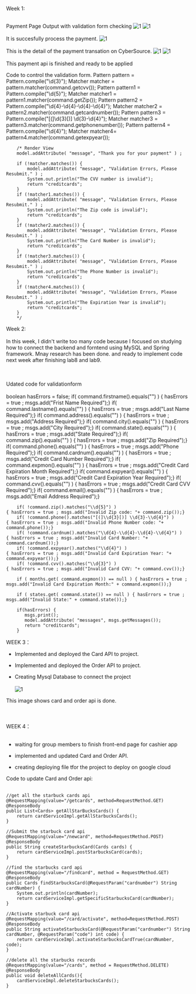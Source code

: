 Week 1:<br><br/>

Payment Page Output with validation form checking
![1](images/1.png)
![1](images/2.png)
<br><br/>
It is succesfully process the payment.
![1](images/9.png)
<br><br/>
This is the detail of the payment transation on CyberSource.
![1](images/10.png)
![1](images/11.png)
<br><br/>
This payment api is finished and ready to be applied

Code to control the validation form.
        Pattern pattern = Pattern.compile("\\d{3}");
        Matcher matcher = pattern.matcher(command.getcvv());
        Pattern pattern1 = Pattern.compile("\\d{5}");
        Matcher matcher1 = pattern1.matcher(command.getZip());
        Pattern pattern2 = Pattern.compile("\\d{4}-\\d{4}-\\d{4}-\\d{4}");
        Matcher matcher2 = pattern2.matcher(command.getcardnumber());
        Pattern pattern3 = Pattern.compile("[(]\\d{3}[)] \\d{3}-\\d{4}");
        Matcher matcher3 = pattern3.matcher(command.getphonenumber());
        Pattern pattern4 = Pattern.compile("\\d{4}");
        Matcher matcher4= pattern4.matcher(command.getexpyear());
        
        /* Render View 
        model.addAttribute( "message", "Thank you for your payment" ) ;

        if (!matcher.matches()) {
            model.addAttribute( "message", "Validation Errors, Please Resubmit." ) ;
            System.out.println("The CVV number is invalid");
            return "creditcards";
        }
        if (!matcher1.matches()) {
            model.addAttribute( "message", "Validation Errors, Please Resubmit." ) ;
            System.out.println("The Zip code is invalid");
            return "creditcards";
        }
        if (!matcher2.matches()) {
            model.addAttribute( "message", "Validation Errors, Please Resubmit." ) ;
            System.out.println("The Card Number is invalid");
            return "creditcards";
        }
        if (!matcher3.matches()) {
            model.addAttribute( "message", "Validation Errors, Please Resubmit." ) ;
            System.out.println("The Phone Number is invalid");
            return "creditcards";
        }
        if (!matcher4.matches()) {
            model.addAttribute( "message", "Validation Errors, Please Resubmit." ) ;
            System.out.println("The Expiration Year is invalid");
            return "creditcards";
        }
        */
        
 Week 2:<br><br/>
 In this week, I didn't write too many code because I focused on studying how to connect the backend and forntend using MySQL and Spring framework. Mnay research has been done. and ready to implement code next week after finishing lab8 and lab9.
 
 <br><br/>
 Udated code for validationform
  <br><br/>
         boolean hasErrors = false;
        if( command.firstname().equals("") )  { hasErrors = true ; msgs.add("Frist Name Required");}
        if( command.lastname().equals("") )   { hasErrors = true ; msgs.add("Last Name Required");}
        if( command.address().equals("") )    { hasErrors = true ; msgs.add("Address Required");}
        if( command.city().equals("") )       { hasErrors = true ; msgs.add("City Required");}
        if( command.state().equals("") )      { hasErrors = true ; msgs.add("State Required");}
        if( command.zip().equals("") )        { hasErrors = true ; msgs.add("Zip Required");}
        if( command.phone().equals("") )      { hasErrors = true ; msgs.add("Phone Required");}
        if( command.cardnum().equals("") )    { hasErrors = true ; msgs.add("Credit Card Number Required");}
        if( command.expmon().equals("") )     { hasErrors = true ; msgs.add("Credit Card Expiration Month Required");}
        if( command.expyear().equals("") )    { hasErrors = true ; msgs.add("Credit Card Expiration Year Required");}
        if( command.cvv().equals("") )        { hasErrors = true ; msgs.add("Credit Card CVV Required");}
        if( command.email().equals("") )      { hasErrors = true ; msgs.add("Email Address Required");}

        if( !command.zip().matches("\\d{5}") )                               { hasErrors = true ; msgs.add("Invalid Zip code: "+ command.zip());}
        if( !command.phone().matches("[(]\\d{3}[)] \\d{3}-\\d{4}") )         { hasErrors = true ; msgs.add("Invalid Phone Number code: "+ command.phone());}
        if( !command.cardnum().matches("\\d{4}-\\d{4}-\\d{4}-\\d{4}") )      { hasErrors = true ; msgs.add("Invalid Card Number: "+ command.cardnum());}
        if( !command.expyear().matches("\\d{4}") )                           { hasErrors = true ; msgs.add("Invalid Card Expiration Year: "+ command.expyear());}
        if( !command.cvv().matches("\\d{3}") )                               { hasErrors = true ; msgs.add("Invalid Card CVV: "+ command.cvv());}

        if ( months.get( command.expmon()) == null ) { hasErrors = true ; msgs.add("Invalid Card Expiration Month:" + command.expmon());}

        if ( states.get( command.state()) == null ) { hasErrors = true ; msgs.add("Invalid State:" + command.state());}

        if(hasErrors) {
           msgs.print();
           model.addAttribute( "messages", msgs.getMessages());
           return "creditcards";
        }
 
 
 WEEK 3：
  - Implemented and deployed the Card API to project.

  - Implemented and deployed the Order API to project. 
  
  - Creating Mysql Database to connect the project
    <br><br/>
  ![1](images/3.png)
  
  This image shows card and order api is done.
  <br><br/><br><br/>
  WEEK 4：
  <br><br/>
  - waiting for group members to finish front-end page for cashier app

  - implemented and updated Card and Order API.
  
  - creating deploying file tfor the project to deploy on google cloud
 
 Code to update Card and Order api:<br><br/>
 
 	//get all the starbuck cards api
	@RequestMapping(value="/getcards", method=RequestMethod.GET)
	@ResponseBody
	public List<Cards> getAllStarBucksCards() {
		return cardServiceImpl.getAllStarbucksCards();
	}

	//Submit the starbuck card api
	@RequestMapping(value="/newcard", method=RequestMethod.POST)
	@ResponseBody
	public String createStarbucksCard(Cards cards) {
		return cardServiceImpl.postStarbucksCard(cards);
	}

	//find the starbucks card api 
	@RequestMapping(value="/findcard", method = RequestMethod.GET)
	@ResponseBody
	public Cards findStarbucksCard(@RequestParam("cardnumber") String cardNumber) {
		System.out.println(cardNumber);
		return cardServiceImpl.getSpecificStarbucksCard(cardNumber);
	}

	//Activate starbuck card api
	@RequestMapping(value="/card/activate", method=RequestMethod.POST)
	@ResponseBody
	public String activateStarbucksCard(@RequestParam("cardnumber") String cardNumber, @RequestParam("code") int code) {
		return cardServiceImpl.activateStarbucksCardTrue(cardNumber, code);
	}

	//delete all the starbucks records
	@RequestMapping(value="/cards", method = RequestMethod.DELETE)
	@ResponseBody
	public void deleteAllCards(){
		cardServiceImpl.deleteStarbucksCards();
	}

  
 

